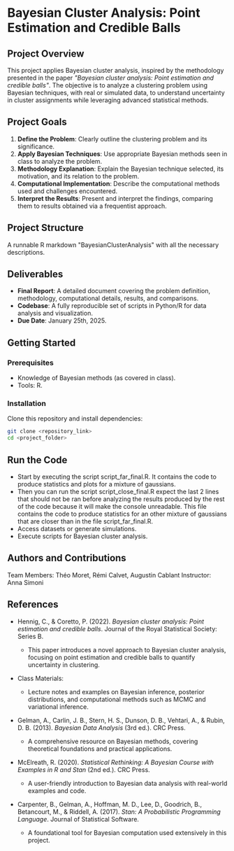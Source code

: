 # Bayesian Cluster Analysis: Point Estimation and Credible Balls  

## Project Overview  
This project applies Bayesian cluster analysis, inspired by the methodology presented in the paper *"Bayesian cluster analysis: Point estimation and credible balls"*. The objective is to analyze a clustering problem using Bayesian techniques, with real or simulated data, to understand uncertainty in cluster assignments while leveraging advanced statistical methods.  

## Project Goals  
1. **Define the Problem**: Clearly outline the clustering problem and its significance.  
2. **Apply Bayesian Techniques**: Use appropriate Bayesian methods seen in class to analyze the problem.  
3. **Methodology Explanation**: Explain the Bayesian technique selected, its motivation, and its relation to the problem.  
4. **Computational Implementation**: Describe the computational methods used and challenges encountered.  
5. **Interpret the Results**: Present and interpret the findings, comparing them to results obtained via a frequentist approach.  


## Project Structure  
A runnable R markdown "BayesianClusterAnalysis" with all the necessary descriptions.

## Deliverables  
- **Final Report**: A detailed document covering the problem definition, methodology, computational details, results, and comparisons.  
- **Codebase**: A fully reproducible set of scripts in Python/R for data analysis and visualization.  
- **Due Date**: January 25th, 2025.  

## Getting Started  

### Prerequisites  
- Knowledge of Bayesian methods (as covered in class).  
- Tools: R. 

### Installation  
Clone this repository and install dependencies:  
```bash  
git clone <repository_link>  
cd <project_folder>  
```

## Run the Code
- Start by executing the script script_far_final.R. It contains the code to produce statistics and plots for a mixture of gaussians.
- Then you can run the script script_close_final.R expect the last 2 lines that should not be ran before analyzing the results produced by the rest of the code because it will make the console unreadable. This file contains the code to produce statistics for an other mixture of gaussians that are closer than in the file script_far_final.R.
- Access datasets or generate simulations.
- Execute scripts for Bayesian cluster analysis.

## Authors and Contributions

Team Members: Théo Moret, Rémi Calvet, Augustin Cablant
Instructor: Anna Simoni 

## References  

- Hennig, C., & Coretto, P. (2022). *Bayesian cluster analysis: Point estimation and credible balls*. Journal of the Royal Statistical Society: Series B.  
  - This paper introduces a novel approach to Bayesian cluster analysis, focusing on point estimation and credible balls to quantify uncertainty in clustering.  

- Class Materials:  
  - Lecture notes and examples on Bayesian inference, posterior distributions, and computational methods such as MCMC and variational inference.  

- Gelman, A., Carlin, J. B., Stern, H. S., Dunson, D. B., Vehtari, A., & Rubin, D. B. (2013). *Bayesian Data Analysis* (3rd ed.). CRC Press.  
  - A comprehensive resource on Bayesian methods, covering theoretical foundations and practical applications.  

- McElreath, R. (2020). *Statistical Rethinking: A Bayesian Course with Examples in R and Stan* (2nd ed.). CRC Press.  
  - A user-friendly introduction to Bayesian data analysis with real-world examples and code.  

- Carpenter, B., Gelman, A., Hoffman, M. D., Lee, D., Goodrich, B., Betancourt, M., & Riddell, A. (2017). *Stan: A Probabilistic Programming Language*. Journal of Statistical Software.  
  - A foundational tool for Bayesian computation used extensively in this project.  


